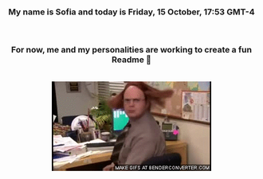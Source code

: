 


<div align="center">
<h3 >My name is Sofia and today is Friday, 15 October, 17:53 GMT-4</h3><br>
<h3 >For now, me and my personalities are working to create a fun Readme 👋
</h3><br>
<img src='img/dwight.gif' alt='working...'/>
</div>
